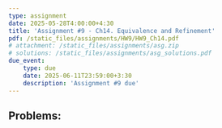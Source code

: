 ```yaml
---
type: assignment
date: 2025-05-28T4:00:00+4:30
title: 'Assignment #9 - Ch14. Equivalence and Refinement'
pdf: /static_files/assignments/HW9/HW9_Ch14.pdf
# attachment: /static_files/assignments/asg.zip
# solutions: /static_files/assignments/asg_solutions.pdf
due_event: 
    type: due
    date: 2025-06-11T23:59:00+3:30
    description: 'Assignment #9 due'
---
```


## Problems:

